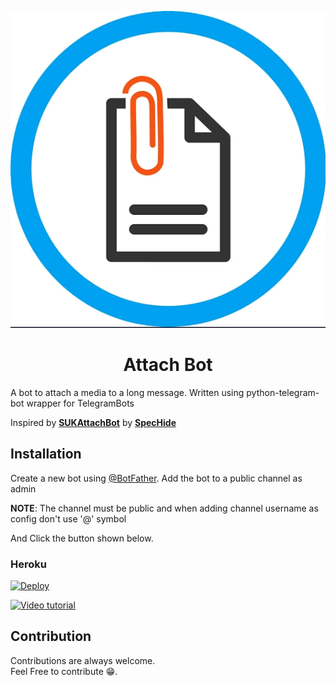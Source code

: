 <p align="center">
  <img src="assets/attach.jpg">
  <h1 align="center">Attach Bot</h1>
</p>

A bot to attach a media to a long message. Written using python-telegram-bot wrapper for TelegramBots

Inspired by <b>[SUKAttachBot](https://t.me/SUKAttachBot)</b> by <b>[SpecHide](https://t.me/SpecHide)</b>

## Installation

Create a new bot using [@BotFather](https://t.me/BotFather). Add the bot to a public channel as admin

**NOTE**: The channel must be public and when adding channel username as config  don't use '@' symbol

And Click the button shown below.

 ### Heroku

[![Deploy](https://www.herokucdn.com/deploy/button.svg)](https://heroku.com/deploy?)

[![Video tutorial](https://img.youtube.com/vi/kWN6qJdmdNs/0.jpg)](https://youtu.be/kWN6qJdmdNs)


## Contribution

Contributions are always welcome.<br>
Feel Free to contribute 😁.


